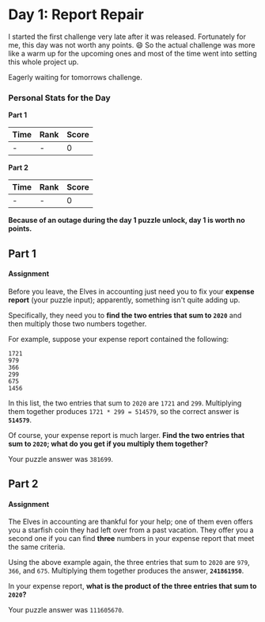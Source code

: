 ﻿# Day 1: Report Repair
I started the first challenge very late after it was released. Fortunately for me, this day was not worth any points. :smile: So the actual challenge was more like a warm up for the upcoming ones and most of the time went into setting this whole project up.

Eagerly waiting for tomorrows challenge.

### Personal Stats for the Day
**Part 1**

 Time                  | Rank | Score 
-----------------------|------|-------
| -             | -    | 0     

**Part 2**

 Time                  | Rank | Score 
-----------------------|------|-------
| -             | -    | 0     

**Because of an outage during the day 1 puzzle unlock, day 1 is worth no points.**

## Part 1
#### Assignment
Before you leave, the Elves in accounting just need you to fix your **expense report** (your puzzle input); apparently, something isn't quite adding up.

Specifically, they need you to **find the two entries that sum to `2020`** and then multiply those two numbers together.

For example, suppose your expense report contained the following:

    1721
    979
    366
    299
    675
    1456

In this list, the two entries that sum to `2020` are `1721` and `299`. Multiplying them together produces `1721 * 299 = 514579`, so the correct answer is **`514579`**.

Of course, your expense report is much larger. **Find the two entries that sum to `2020`; what do you get if you multiply them together?**

Your puzzle answer was `381699`.

## Part 2
#### Assignment
The Elves in accounting are thankful for your help; one of them even offers you a starfish coin they had left over from a past vacation. They offer you a second one if you can find **three** numbers in your expense report that meet the same criteria.

Using the above example again, the three entries that sum to `2020` are `979`, `366`, and `675`. Multiplying them together produces the answer, **`241861950`**.

In your expense report, **what is the product of the three entries that sum to `2020`?**

Your puzzle answer was `111605670`.

